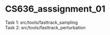 # CS636_asssignment_01
Task 1: src/tools/fasttrack_sampling  <br>
Task 2: src/tools/fasttrack_perturbation
